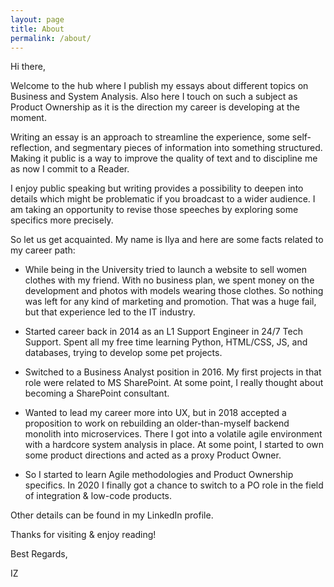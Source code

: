 ```yaml
---
layout: page
title: About
permalink: /about/
---
```

   
Hi there,

Welcome to the hub where I publish my essays about different topics on Business and System Analysis. Also here I touch on such a subject as Product Ownership as it is the direction my career is developing at the moment.

Writing an essay is an approach to streamline the experience, some self-reflection, and segmentary pieces of information into something structured. Making it public is a way to improve the quality of text and to discipline me as now I commit to a Reader.

I enjoy public speaking but writing provides a possibility to deepen into details which might be problematic if you broadcast to a wider audience. I am taking an opportunity to revise those speeches by exploring some specifics more precisely.

So let us get acquainted. My name is Ilya and here are some facts related to my career path: 

* While being in the University tried to launch a website to sell women clothes with my friend. With no business plan, we spent money on the development and photos with models wearing those clothes. So nothing was left for any kind of marketing and promotion. That was a huge fail, but that experience led to the IT industry.

* Started career back in 2014 as an L1 Support Engineer in 24/7 Tech Support. Spent all my free time learning Python, HTML/CSS, JS, and databases, trying to develop some pet projects.

* Switched to a Business Analyst position in 2016. My first projects in that role were related to MS SharePoint. At some point, I really thought about becoming a SharePoint consultant.

* Wanted to lead my career more into UX, but in 2018 accepted a proposition to work on rebuilding an older-than-myself backend monolith into microservices. There I got into a volatile agile environment with a hardcore system analysis in place. At some point, I started to own some product directions and acted as a proxy Product Owner.

* So I started to learn Agile methodologies and Product Ownership specifics. In 2020 I finally got a chance to switch to a PO role in the field of integration & low-code products.

Other details can be found in my LinkedIn profile.

Thanks for visiting & enjoy reading!

Best Regards,

IZ